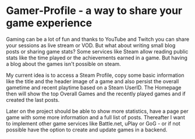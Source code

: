 # Gamer-Profile - a way to share your game experience

Gaming can be a lot of fun and thanks to YouTube and Twitch you can share your
sessions as live stream or VOD. But what about writing small blog posts or sharing
game stats? Some services like Steam allow reading public stats like the time played
or the achievements earned in a game. But having a blog about the games isn't 
possible on steam.

My current idea is to access a Steam Profile, copy some basic information like the
title and the header image of a game and also persist the overall gametime and
recent playtime based on a Steam UserID. The Homepage then will show the top
Overall Games and the recently played games and if created the last posts.

Later on the project should be able to show more statistics, have a page per game with
some more information and a full list of posts. Thereafter I want to implement 
other game services like Battle.net, uPlay or GoG - or if not possible have the
option to create and update games in a backend.
